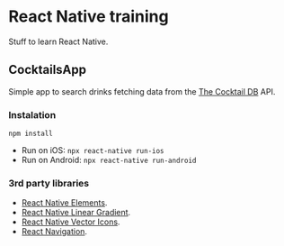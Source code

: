 # React Native training
Stuff to learn React Native.

## CocktailsApp
Simple app to search drinks fetching data from the [The Cocktail DB](https://www.thecocktaildb.com/) API.

### Instalation
`npm install`

- Run on iOS: `npx react-native run-ios`
- Run on Android: `npx react-native run-android`

### 3rd party libraries
- [React Native Elements](https://github.com/react-native-elements/react-native-elements).
- [React Native Linear Gradient](https://github.com/react-native-community/react-native-linear-gradient).
- [React Native Vector Icons](https://github.com/oblador/react-native-vector-icons).
- [React Navigation](https://github.com/react-navigation/react-navigation).
